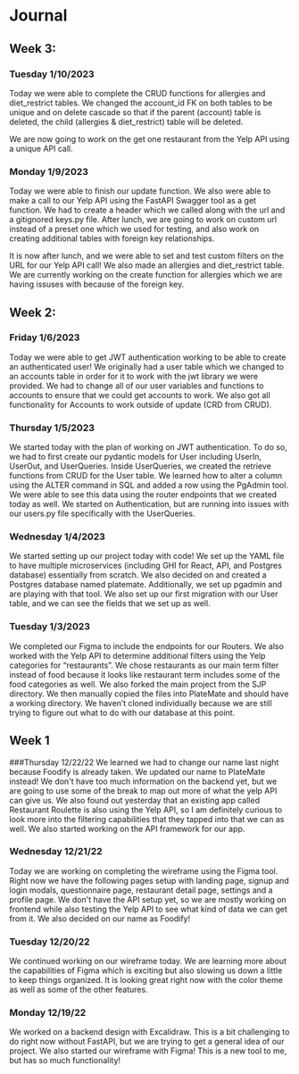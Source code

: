 # Journal

## Week 3:

### Tuesday 1/10/2023

Today we were able to complete the CRUD functions for allergies and diet_restrict tables. We changed the account_id FK on both tables to be unique and on delete cascade so that if the parent (account) table is deleted, the child (allergies & diet_restrict) table will be deleted.

We are now going to work on the get one restaurant from the Yelp API using a unique API call.

### Monday 1/9/2023

Today we were able to finish our update function. We also were able to make a call to our Yelp API using the FastAPI Swagger tool as a get function. We had to create a header which we called along with the url and a gitignored keys.py file. After lunch, we are going to work on custom url instead of a preset one which we used for testing, and also work on creating additional tables with foreign key relationships.

It is now after lunch, and we were able to set and test custom filters on the URL for our Yelp API call! We also made an allergies and diet_restrict table. We are currently working on the create function for allergies which we are having issuses with because of the foreign key.

## Week 2:

### Friday 1/6/2023

Today we were able to get JWT authentication working to be able to create an authenticated user! We originally had a user table which we changed to an accounts table in order for it to work with the jwt library we were provided. We had to change all of our user variables and functions to accounts to ensure that we could get accounts to work. We also got all functionality for Accounts to work outside of update (CRD from CRUD).

### Thursday 1/5/2023

We started today with the plan of working on JWT authentication. To do so, we had to first create our pydantic models for User including UserIn, UserOut, and UserQueries. Inside UserQueries, we created the retrieve functions from CRUD for the User table. We learned how to alter a column using the ALTER command in SQL and added a row using the PgAdmin tool. We were able to see this data using the router endpoints that we created today as well. We started on Authentication, but are running into issues with our users.py file specifically with the UserQueries.

### Wednesday 1/4/2023

We started setting up our project today with code! We set up the YAML file to have multiple microservices (including GHI for React, API, and Postgres database) essentially from scratch. We also decided on and created a Postgres database named platemate. Additionally, we set up pgadmin and are playing with that tool. We also set up our first migration with our User table, and we can see the fields that we set up as well.

### Tuesday 1/3/2023

We completed our Figma to include the endpoints for our Routers. We also worked with the Yelp API to determine additional filters using the Yelp categories for “restaurants”. We chose restaurants as our main term filter instead of food because it looks like restaurant term includes some of the food categories as well. We also forked the main project from the SJP directory. We then manually copied the files into PlateMate and should have a working directory. We haven’t cloned individually because we are still trying to figure out what to do with our database at this point.

## Week 1

###Thursday 12/22/22
We learned we had to change our name last night because Foodify is already taken. We updated our name to PlateMate instead! We don't have too much information on the backend yet, but we are going to use some of the break to map out more of what the yelp API can give us. We also found out yesterday that an existing app called Restaurant Roulette is also using the Yelp API, so I am definitely curious to look more into the filtering capabilities that they tapped into that we can as well. We also started working on the API framework for our app.

### Wednesday 12/21/22

Today we are working on completing the wireframe using the Figma tool. Right now we have the following pages setup with landing page, signup and login modals, questionnaire page, restaurant detail page, settings and a profile page. We don't have the API setup yet, so we are mostly working on frontend while also testing the Yelp API to see what kind of data we can get from it. We also decided on our name as Foodify!

### Tuesday 12/20/22

We continued working on our wireframe today. We are learning more about the capabilities of Figma which is exciting but also slowing us down a little to keep things organized. It is looking great right now with the color theme as well as some of the other features.

### Monday 12/19/22

We worked on a backend design with Excalidraw. This is a bit challenging to do right now without FastAPI, but we are trying to get a general idea of our project. We also started our wireframe with Figma! This is a new tool to me, but has so much functionality!
